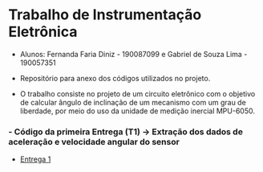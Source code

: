 # Trabalho de Instrumentação Eletrônica

- Alunos: Fernanda Faria Diniz  - 190087099 e Gabriel de Souza Lima - 190057351

- Repositório para anexo dos códigos utilizados no projeto.

- O trabalho consiste no projeto de um circuito eletrônico com o objetivo de calcular ângulo de inclinação de um mecanismo com um grau de liberdade, por meio do uso da unidade de medição inercial MPU-6050.

### - Código da primeira Entrega (T1) -> Extração dos dados de aceleração e velocidade angular do sensor
- [Entrega 1](T1_MPU6050.ino)
